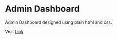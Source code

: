 # Admin Dashboard

Admin Dashboard designed using plain html and css.

Visit [Link](https://durgeshbg.github.io/admin-dashboard/)

